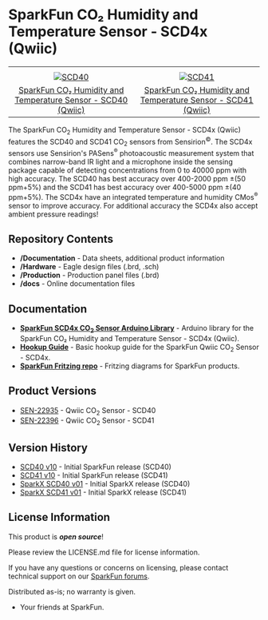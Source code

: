 SparkFun CO₂ Humidity and Temperature Sensor - SCD4x (Qwiic)
========================================

<table class="table table-hover table-striped table-bordered">
    <tr>
        <th class="text-center">
        </th>
        <th class="text-center">
        </th>
    </tr>
    <tr align="center">
        <td><a href="https://www.sparkfun.com/products/22395"><img src="https://cdn.sparkfun.com/assets/parts/2/2/4/2/7/22395-_SEN_Qwiic_SCD40-_01.jpg" alt="SCD40"></a></td>
        <td><a href="https://www.sparkfun.com/products/22396"><img src="https://cdn.sparkfun.com//assets/parts/2/2/4/2/8/22396-_SEN_Qwiic_SCD41-_01.jpg" alt="SCD41"></a></td>
    </tr>
    <tr align="center">
        <td><a href="https://www.sparkfun.com/products/22395">SparkFun CO₂ Humidity and Temperature Sensor - SCD40 (Qwiic)</a></td>
        <td><a href="https://www.sparkfun.com/products/22396">SparkFun CO₂ Humidity and Temperature Sensor - SCD41 (Qwiic)</a></td>
    </tr>
</table>

The SparkFun CO<sub>2</sub> Humidity and Temperature Sensor - SCD4x (Qwiic) features the SCD40 and SCD41 CO<sub>2</sub> sensors from Sensirion<sup>&copy;</sup>. The SCD4x sensors use Sensirion's PASens<sup>&reg;</sup> photoacoustic measurement system that combines narrow-band IR light and a microphone inside the sensing package capable of detecting concentrations from 0 to 40000 ppm with high accuracy. The SCD40 has best accuracy over 400-2000 ppm ±(50 ppm+5%) and the SCD41 has best accuracy over 400-5000 ppm ±(40 ppm+5%). The SCD4x have an integrated temperature and humidity CMos<sup>&reg;</sup> sensor to improve accuracy. For additional accuracy the SCD4x also accept ambient pressure readings!

Repository Contents
-------------------

* **/Documentation** - Data sheets, additional product information
* **/Hardware** - Eagle design files (.brd, .sch)
* **/Production** - Production panel files (.brd)
* **/docs** - Online documentation files

Documentation
--------------
* **[SparkFun SCD4x CO<sub>2</sub> Sensor Arduino Library](https://github.com/sparkfun/SparkFun_SCD4x_Arduino_Library)** - Arduino library for the SparkFun CO₂ Humidity and Temperature Sensor - SCD4x (Qwiic).
* **[Hookup Guide](https://sparkfun.github.io/SparkFun_Qwiic_CO2_Sensor_SCD4X)** - Basic hookup guide for the SparkFun Qwiic CO<sub>2</sub> Sensor - SCD4x.
* **[SparkFun Fritzing repo](https://github.com/sparkfun/Fritzing_Parts)** - Fritzing diagrams for SparkFun products.

Product Versions
----------------
* [SEN-22935](https://www.sparkfun.com/products/22395) - Qwiic CO<sub>2</sub> Sensor - SCD40
* [SEN-22396](https://www.sparkfun.com/products/22395) - Qwiic CO<sub>2</sub> Sensor - SCD41


Version History
---------------
* [SCD40 v10](https://www.sparkfun.com/products/22395) - Initial SparkFun release (SCD40)
* [SCD41 v10](https://www.sparkfun.com/products/22396) - Initial SparkFun release (SCD41)
* [SparkX SCD40 v01](https://www.sparkfun.com/products/18365) - Initial SparkX release (SCD40)
* [SparkX SCD41 v01](https://www.sparkfun.com/products/18366) - Initial SparkX release (SCD41)

License Information
-------------------

This product is _**open source**_!

Please review the LICENSE.md file for license information.

If you have any questions or concerns on licensing, please contact technical support on our [SparkFun forums](https://forum.sparkfun.com/viewforum.php?f=152).

Distributed as-is; no warranty is given.

- Your friends at SparkFun.
